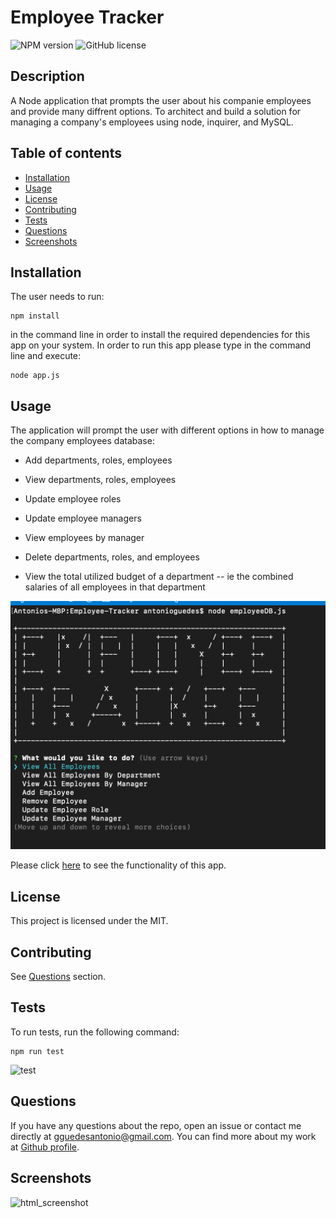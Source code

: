 # Employee Tracker
![NPM version](https://img.shields.io/badge/npm-6.14.7-green)
![GitHub license](https://img.shields.io/badge/License-MIT-blue.svg)

  ## Description
  A Node application that prompts the user about his companie employees and provide many diffrent options.
  To architect and build a solution for managing a company's employees using node, inquirer, and MySQL.
  
  ## Table of contents
  
  * [Installation](#installation)
  * [Usage](#usage)
  * [License](#license)
  * [Contributing](#contributing)
  * [Tests](#tests)
  * [Questions](#questions)
  * [Screenshots](#screenshots)

  ## Installation
  The user needs to run:
  ```
  npm install
  ```
  in the command line in order to install the required dependencies for this app on your system. In order to run this app please type in the command line and execute:
  ```
  node app.js
  ```

  ## Usage
  The application will prompt the user with different options in how to manage the company employees database:

-   Add departments, roles, employees

-   View departments, roles, employees

-   Update employee roles

-   Update employee managers

-   View employees by manager

-   Delete departments, roles, and employees

-   View the total utilized budget of a department -- ie the combined salaries of all employees in that department

  ![inquirer](./Assets/EmployeeTracker.png)

  Please click [here](https://drive.google.com/file/d/1KQnTliIxf2PLpnME1_WLn7zAExDcEONh/view) to see the functionality of this app.

  ## License
  This project is licensed under the MIT.

  ## Contributing
  See [Questions](#Questions) section.

  ## Tests
  To run tests, run the following command:

  ```
  npm run test
  ```

  ![test](./Assets/test.png)

  ## Questions
  If you have any questions about the repo, open an issue or contact me directly at gguedesantonio@gmail.com. 
  You can find more about my work at [Github profile](https://github.com/guedesantonio). 

  ## Screenshots

  ![html_screenshot](./Assets/ss.png)
